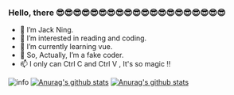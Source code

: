 ### Hello, there 😎😎😎😎😎😎😎😎😎😎😎😎😎😎😎😎😎😎😎😎
- 👋 I’m Jack Ning.
- 👀 I’m interested in reading and coding.
- 🌱 I’m currently learning vue.
- 💞️ So, Actually, I’m a fake coder.
- 📫 I only can Ctrl C and Ctrl V , It's so magic !!

![info](https://github-readme-stats.vercel.app/api?username=jack-ningtz&show_icons=true&count_private=true&hide=prs)
[![Anurag's github stats](https://github-readme-stats.vercel.app/api/top-langs/?username=jack-ningtz&layout=compact)](https://github.com/anuraghazra/github-readme-stats)
[![Anurag's github stats](https://github-profile-trophy.vercel.app/?username=jack-ningtz&title=Star,Follower,Commit,Issue&theme=chartreuse-dark)](https://github.com/jack-ningtz)

<!---
jack-ningtz/jack-ningtz is a ✨ special ✨ repository because its `README.md` (this file) appears on your GitHub profile.
You can click the Preview link to take a look at your changes.
--->
